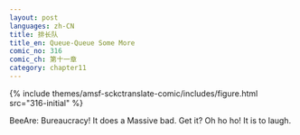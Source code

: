 ```yaml
---
layout: post
languages: zh-CN
title: 排长队
title_en: Queue-Queue Some More
comic_no: 316
comic_ch: 第十一章
category: chapter11
---
```

{% include themes/amsf-sckctranslate-comic/includes/figure.html src="316-initial" %}

BeeAre: Bureaucracy! It does a Massive bad. Get it? Oh ho ho! It is to laugh.
